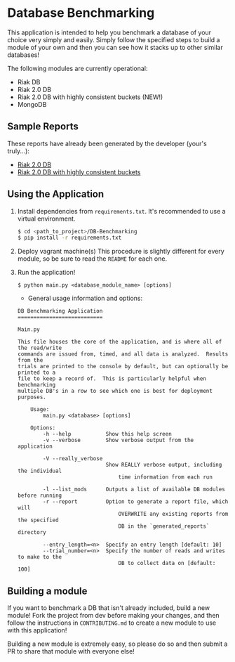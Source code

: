 # Database Benchmarking

This application is intended to help you benchmark a database of your choice very simply and easily.  Simply follow the specified steps to build a module of your own and then you can see how it stacks up to other similar databases!

The following modules are currently operational:
* Riak DB
* Riak 2.0 DB
* Riak 2.0 DB with highly consistent buckets (NEW!)
* MongoDB

## Sample Reports

These reports have already been generated by the developer (your's truly...):
* [Riak 2.0 DB](https://github.com/kmjungersen/DB-Benchmarking/blob/master/generated_reports/RIAK2.report.md)
* [Riak 2.0 DB with highly consistent buckets](https://github.com/kmjungersen/DB-Benchmarking/blob/master/generated_reports/RIAK2_CONSISTENT_.report.md)

## Using the Application

1. Install dependencies from `requirements.txt`.  It's recommended to use a virtual environment.
    ``` bash
    $ cd <path_to_project>/DB-Benchmarking
    $ pip install -r requirements.txt
    ```

2. Deploy vagrant machine(s)
   This procedure is slightly different for every module, so be sure to read the `README` for each one.
3. Run the application!

    ```
    $ python main.py <database_module_name> [options]
    ```

    * General usage information and options:
    ```
    DB Benchmarking Application
    ===========================

    Main.py

    This file houses the core of the application, and is where all of the read/write
    commands are issued from, timed, and all data is analyzed.  Results from the
    trials are printed to the console by default, but can optionally be printed to a
    file to keep a record of.  This is particularly helpful when benchmarking
    multiple DB's in a row to see which one is best for deployment purposes.

        Usage:
            main.py <database> [options]

        Options:
            -h --help           Show this help screen
            -v --verbose        Show verbose output from the application

            -V --really_verbose
                                Show REALLY verbose output, including the individual
                                    time information from each run

            -l --list_mods      Outputs a list of available DB modules before running
            -r --report         Option to generate a report file, which will
                                    OVERWRITE any existing reports from the specified
                                    DB in the `generated_reports` directory

            --entry_length=<n>  Specify an entry length [default: 10]
            --trial_number=<n>  Specify the number of reads and writes to make to the
                                    DB to collect data on [default: 100]
    ```

## Building a module

If you want to benchmark a DB that isn't already included, build a new module!  Fork the project from dev before making your changes, and then follow the instructions in `CONTRIBUTING.md` to create a new module to use with this application!

Building a new module is extremely easy, so please do so and then submit a PR to share that module with everyone else!